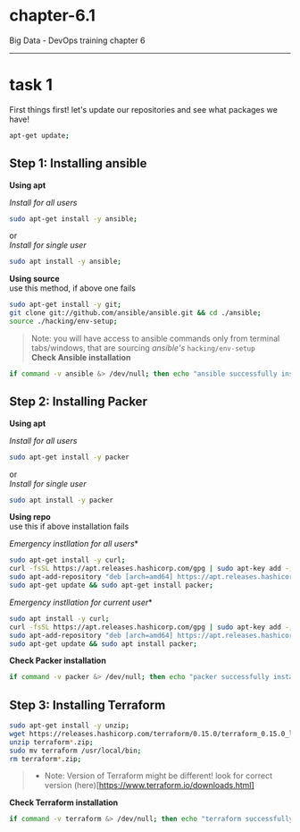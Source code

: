 # chapter-6.1
Big Data - DevOps training chapter 6
<hr>

# task 1  

First things first! let's update our repositories and see what packages we have!  

```bash
apt-get update;
```  

## Step 1: Installing ansible  

**Using apt**  

*Install for all users*
```bash
sudo apt-get install -y ansible;
```  
or  
*Install for single user*  
```bash
sudo apt install -y ansible;
```  

**Using source**  
use this method, if above one fails
```bash
sudo apt-get install -y git;
git clone git://github.com/ansible/ansible.git && cd ./ansible;
source ./hacking/env-setup;
```  
> Note: you will have access to ansible commands only from terminal tabs/windows, that are sourcing *ansible's* `hacking/env-setup`  
**Check Ansible installation**

```bash
if command -v ansible &> /dev/null; then echo "ansible successfully installed"; else echo "failed to install ansible"; fi
```


## Step 2: Installing Packer  

**Using apt**  

*Install for all users*
```bash
sudo apt-get install -y packer
```  
or  
*Install for single user*
```bash
sudo apt install -y packer
```  

**Using repo**  
use this if above installation fails  

*Emergency instllation for all users**
```bash
sudo apt-get install -y curl;
curl -fsSL https://apt.releases.hashicorp.com/gpg | sudo apt-key add -;
sudo apt-add-repository "deb [arch=amd64] https://apt.releases.hashicorp.com $(lsb_release -cs) main";
sudo apt-get update && sudo apt-get install packer;
```  

*Emergency instllation for current user**
```bash
sudo apt install -y curl;
curl -fsSL https://apt.releases.hashicorp.com/gpg | sudo apt-key add -;
sudo apt-add-repository "deb [arch=amd64] https://apt.releases.hashicorp.com $(lsb_release -cs) main";
sudo apt-get update && sudo apt install packer;
```  


**Check Packer installation**

```bash
if command -v packer &> /dev/null; then echo "packer successfully installed"; else echo "failed to install packer"; fi
```


## Step 3: Installing Terraform

```bash
sudo apt-get install -y unzip;
wget https://releases.hashicorp.com/terraform/0.15.0/terraform_0.15.0_linux_amd64.zip;
unzip terraform*.zip;
sudo mv terraform /usr/local/bin;
rm terraform*.zip; 
```
> - Note: Version of Terraform might be different! look for correct version (here)[https://www.terraform.io/downloads.html]

**Check Terraform installation**

```bash
if command -v terraform &> /dev/null; then echo "terraform successfully installed"; else echo "failed to install terraform"; fi
```